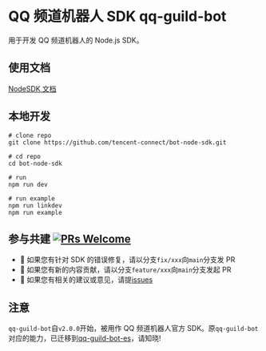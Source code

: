 # QQ 频道机器人 SDK qq-guild-bot

用于开发 QQ 频道机器人的 Node.js SDK。

## 使用文档

[NodeSDK 文档](https://bot.q.qq.com/wiki/develop/nodesdk/)

## 本地开发

```shell
# clone repo
git clone https://github.com/tencent-connect/bot-node-sdk.git

# cd repo
cd bot-node-sdk

# run
npm run dev

# run example
npm run linkdev
npm run example
```

## 参与共建 [![PRs Welcome](https://img.shields.io/badge/PRs-welcome-brightgreen.svg?style=flat-square)](http://makeapullrequest.com)

- 👏 如果您有针对 SDK 的错误修复，请以分支`fix/xxx`向`main`分支发 PR
- 👏 如果您有新的内容贡献，请以分支`feature/xxx`向`main`分支发起 PR
- 👏 如果您有相关的建议或意见，请提[issues](https://github.com/tencent-connect/bot-node-sdk/issues)

## 注意

`qq-guild-bot`自`v2.0.0`开始，被用作 QQ 频道机器人官方 SDK。原`qq-guild-bot`对应的能力，已迁移到[qq-guild-bot-es](https://www.npmjs.com/package/qq-guild-bot-es)，请知晓!
